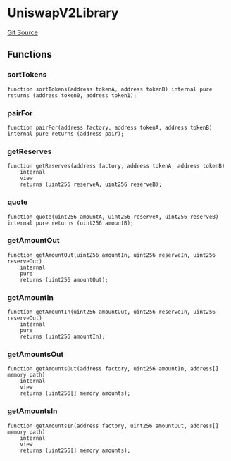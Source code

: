 # UniswapV2Library
[Git Source](https://github.com/KlimaDAO/klimadao-solidity/blob/b4fb0f4685d5fe4c80ffc162389dfe0abdfe9f39/src/integrations/sushixklima/SushiRouterV02.sol)


## Functions
### sortTokens


```solidity
function sortTokens(address tokenA, address tokenB) internal pure returns (address token0, address token1);
```

### pairFor


```solidity
function pairFor(address factory, address tokenA, address tokenB) internal pure returns (address pair);
```

### getReserves


```solidity
function getReserves(address factory, address tokenA, address tokenB)
    internal
    view
    returns (uint256 reserveA, uint256 reserveB);
```

### quote


```solidity
function quote(uint256 amountA, uint256 reserveA, uint256 reserveB) internal pure returns (uint256 amountB);
```

### getAmountOut


```solidity
function getAmountOut(uint256 amountIn, uint256 reserveIn, uint256 reserveOut)
    internal
    pure
    returns (uint256 amountOut);
```

### getAmountIn


```solidity
function getAmountIn(uint256 amountOut, uint256 reserveIn, uint256 reserveOut)
    internal
    pure
    returns (uint256 amountIn);
```

### getAmountsOut


```solidity
function getAmountsOut(address factory, uint256 amountIn, address[] memory path)
    internal
    view
    returns (uint256[] memory amounts);
```

### getAmountsIn


```solidity
function getAmountsIn(address factory, uint256 amountOut, address[] memory path)
    internal
    view
    returns (uint256[] memory amounts);
```

